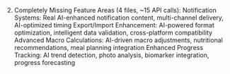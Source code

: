 2. Completely Missing Feature Areas (4 files, ~15 API calls):
Notification Systems: Real AI-enhanced notification content, multi-channel delivery, AI-optimized timing
Export/Import Enhancement: AI-powered format optimization, intelligent data validation, cross-platform compatibility
Advanced Macro Calculations: AI-driven macro adjustments, nutritional recommendations, meal planning integration
Enhanced Progress Tracking: AI trend detection, photo analysis, biomarker integration, progress forecasting